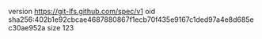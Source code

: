 version https://git-lfs.github.com/spec/v1
oid sha256:402b1e92cbcae4687880867f1ecb70f435e9167c1ded97a4e8d685ec30ae952a
size 123
